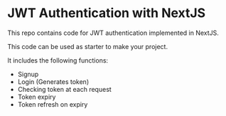 # JWT Authentication with NextJS
This repo contains code for JWT authentication implemented in NextJS. 

This code can be used as starter to make your project.

It includes the following functions:

- Signup
- Login (Generates token)
- Checking token at each request
- Token expiry
- Token refresh on expiry